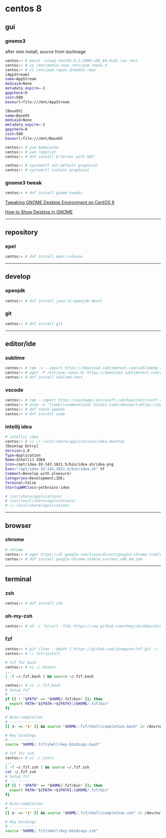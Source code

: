# centos 8


## gui

### gnome3

after mini install, source from iso/image

```bash
centos:~ # mount -oloop CentOS-8.2.2004-x86_64-dvd1.iso /mnt
centos:~ # cp /mnt/media.repo /etc/yum.repos.d
centos:~ # vi /etc/yum.repos.d/media.repo
[AppStream]
name=AppStream
mediaid=None
metadata_expire=-1
gpgcheck=0
cost=500
baseurl=file:///mnt/AppStream

[BaseOS]
name=BaseOS
mediaid=None
metadata_expire=-1
gpgcheck=0
cost=500
baseurl=file:///mnt/BaseOS

centos:~ # yum makecache
centos:~ # yum repolist
centos:~ # dnf install @'Server with GUI'

centos:~ # systemctl set-default graphical
centos:~ # systemctl isolate graphical
```


### gnome3 tweak 

```bash
centos:~ # dnf install gnome-tweaks
```

[Tweaking GNOME Desktop Environment on CentOS 8](https://linuxhint.com/tweaking_gnome_desktop_centos8/)

[How to Show Desktop in GNOME](https://itsfoss.com/show-desktop-gnome-3/)


---

## repository

### epel

```bash
centos:~ # dnf install epel-release
```


---

## develop


### openjdk

```bash
centos:~ # dnf install java-11-openjdk-devel
```


### git

```bash
centos:~ # dnf install git
```


---

## editor/ide

### sublime

```bash
centos:~ # rpm -v --import https://download.sublimetext.com/sublimehq-rpm-pub.gpg
centos:~ # wget -P /etc/yum.repos.d/ https://download.sublimetext.com/rpm/stable/x86_64/sublime-text.repo
centos:~ # dnf install sublime-text
```


### vscode

```bash
centos:~ # rpm --import https://packages.microsoft.com/keys/microsoft.asc
centos:~ # echo -e "[code]\nname=Visual Studio Code\nbaseurl=https://packages.microsoft.com/yumrepos/vscode\nenabled=1\ngpgcheck=1\ngpgkey=https://packages.microsoft.com/keys/microsoft.asc" > /etc/yum.repos.d/vscode.repo
centos:~ # dnf check-update
centos:~ # dnf install code
```


### intellij idea

```bash
# intellij idea
centos:~ # vi ~/.local/share/applications/idea.desktop
[Desktop Entry]
Version=1.0
Type=Application
Name=IntelliJ IDEA
Icon=/opt/idea-IU-143.1821.5/bin/idea.sh/idea.png
Exec="/opt/idea-IU-143.1821.5/bin/idea.sh" %f
Comment=Develop with pleasure!
Categories=Development;IDE;
Terminal=false
StartupWMClass=jetbrains-idea

# /usr/share/applications/
# /usr/local/share/applications/
# ~/.local/share/applications
```


---

## browser

### chrome

```bash
# chrome
centos:~ # wget https://dl.google.com/linux/direct/google-chrome-stable_current_x86_64.rpm
centos:~ # dnf install google-chrome-stable_current_x86_64.rpm
```


---

## terminal

### zsh

```bash
centos:~ # dnf install zsh
```


### oh-my-zsh

```bash
centos:~ # sh -c "$(curl -fsSL https://raw.github.com/ohmyzsh/ohmyzsh/master/tools/install.sh)"
```


### fzf

```bash
centos:~ # git clone --depth 1 https://github.com/junegunn/fzf.git ~/.fzf
centos:~ # ~/.fzf/install

# fzf for bash
centos:~ # vi ~/.bashrc
...
[ -f ~/.fzf.bash ] && source ~/.fzf.bash

centos:~ # vi ~/.fzf.bash
# Setup fzf
# ---------
if [[ ! "$PATH" == *$HOME/.fzf/bin* ]]; then
  export PATH="${PATH:+${PATH}:}$HOME/.fzf/bin"
fi

# Auto-completion
# ---------------
[[ $- == *i* ]] && source "$HOME/.fzf/shell/completion.bash" 2> /dev/null

# Key bindings
# ------------
source "$HOME/.fzf/shell/key-bindings.bash"

# fzf for zsh
centos:~ # vi ~/.zshrc
...
[ -f ~/.fzf.zsh ] && source ~/.fzf.zsh
cat ~/.fzf.zsh
# Setup fzf
# ---------
if [[ ! "$PATH" == *$HOME/.fzf/bin* ]]; then
  export PATH="${PATH:+${PATH}:}$HOME/.fzf/bin"
fi

# Auto-completion
# ---------------
[[ $- == *i* ]] && source "$HOME/.fzf/shell/completion.zsh" 2> /dev/null

# Key bindings
# ------------
source "$HOME/.fzf/shell/key-bindings.zsh"
```

